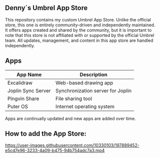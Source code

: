 ## Denny´s Umbrel App Store

This repository contains my custom Umbrel App Store. Unlike the official store, this one is entirely community-driven and independently maintained. It offers apps created and shared by the community, but it is important to note that this store is not affiliated with or supported by the official Umbrel team. All updates, management, and content in this app store are handled independently.

## Apps

| App Name          | Description                 |
| ----------------- | ----------------------------- |
| Excalidraw        | Web-based drawing app      |
| Joplin Sync Server| Synchronization server for Joplin |
| Pingvin Share     | File sharing tool             |
| Puter OS          | Internet operating system     |

Apps are continually updated and new apps are added over time.

## How to add the App Store:

https://user-images.githubusercontent.com/10330103/197889452-e5cd7e96-3233-4a09-b475-94b754adc7a3.mp4
